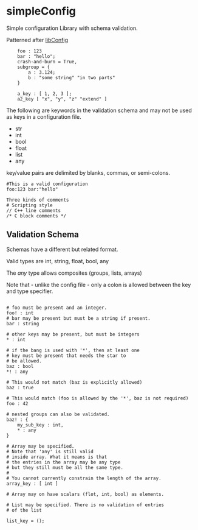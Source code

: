 # simpleConfig
Simple configuration Library with schema validation.

Patterned after [libConfig](https://github.com/hyperrealm/libconfig)

```
    foo : 123
    bar : "hello";
    crash-and-burn = True,
    subgroup = {
        a : 3.124;
        b : "some string" "in two parts"
    }

    a_key : [ 1, 2, 3 ];
    a2_key [ "x", "y", "z" "extend" ]
```

The following are keywords in the validation schema and may not be used as
keys in a configuration file.

- str
- int
- bool
- float
- list
- any

key/value pairs are delimited by blanks, commas, or semi-colons.
```
#This is a valid configuration
foo:123 bar:"hello"
```

```
Three kinds of comments
# Scripting style
// C++ line comments
/* C block comments */
```

## Validation Schema


Schemas have a different but related format.

Valid types are int, string, float, bool, any

The _any_ type allows composites (groups, lists, arrays)

Note that - unlike the config file - only a colon is allowed between the
key and type specifier.

```

# foo must be present and an integer.
foo! : int
# bar may be present but must be a string if present.
bar : string

# other keys may be present, but must be integers
* : int

# if the bang is used with '*', then at least one
# key must be present that needs the star to
# be allowed.
baz : bool
*! : any

# This would not match (baz is explicitly allowed)
baz : true

# This would match (foo is allowed by the '*', baz is not required)
foo : 42

# nested groups can also be validated.
baz! : {
    my_sub_key : int,
    * : any
}

# Array may be specified.
# Note that 'any' is still valid
# inside array. What it means is that
# the entries in the array may be any type
# but they still must be all the same type.
#
# You cannot currently constrain the length of the array.
array_key : [ int ]

# Array may on have scalars (flot, int, bool) as elements.

# List may be specified. There is no validation of entries
# of the list

list_key = ();

```